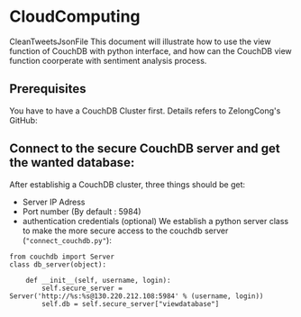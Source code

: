 # CloudComputing
CleanTweetsJsonFile
This document will illustrate how to use the view function of CouchDB with python interface, and how can the CouchDB view function coorperate with sentiment analysis process. 
## Prerequisites
You have to have a CouchDB Cluster first. Details refers to ZelongCong's GitHub: 
## Connect to the secure CouchDB server and get the wanted database:
After establishig a CouchDB cluster, three things should be get:
 - Server IP Adress
 - Port number (By default : 5984)
 - authentication credentials (optional)
We establish a python server class to make the more secure access to the couchdb server (`"connect_couchdb.py"`):
```
from couchdb import Server
class db_server(object):

    def __init__(self, username, login):
        self.secure_server = Server('http://%s:%s@130.220.212.108:5984' % (username, login))
        self.db = self.secure_server["viewdatabase"]
```
